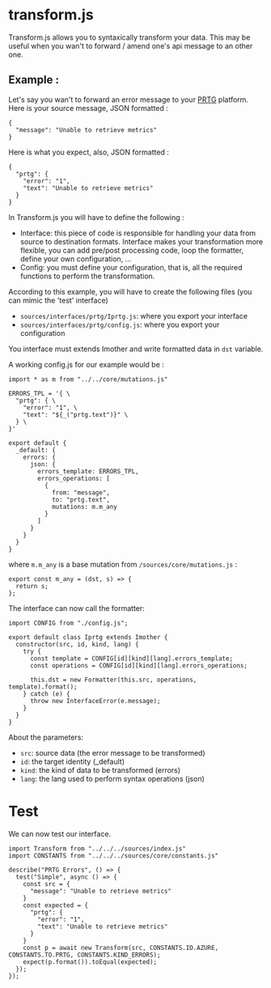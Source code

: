 # transform.js

Transform.js allows you to syntaxically transform your data. This may be useful when you wan't to forward / amend one's api message to an other one. 

## Example :

Let's say you wan't to forward an error message to your [PRTG](https://www.paessler.com/manuals/prtg/custom_sensors#advanced_sensors) platform.
Here is your source message, JSON formatted :
```
{
  "message": "Unable to retrieve metrics"
}
```

Here is what you expect, also, JSON formatted :
```
{
  "prtg": {
    "error": "1",
    "text": "Unable to retrieve metrics"
  }
}
```

In Transform.js you will have to define the following :

- Interface: this piece of code is responsible for handling your data from source to destination formats. Interface makes your transformation more flexible, you can add pre/post processing code, loop the formatter, define your own configuration, ...
- Config: you must define your configuration, that is, all the required functions to perform the transformation.

According to this example, you will have to create the following files (you can mimic the 'test' interface)
- `sources/interfaces/prtg/Iprtg.js`: where you export your interface
- `sources/interfaces/prtg/config.js`: where you export your configuration

You interface must extends Imother and write formatted data in `dst` variable.

A working config.js for our example would be :

```
import * as m from "../../core/mutations.js"

ERRORS_TPL = '{ \
  "prtg": { \
    "error": "1", \
    "text": "${_("prtg.text")}" \
  } \
}'

export default {
  _default: {
    errors: {
      json: {
        errors_template: ERRORS_TPL,
        errors_operations: [
          {
            from: "message",
            to: "prtg.text",
            mutations: m.m_any
          }
        ]
      }
    }
  }
}
```

where `m.m_any` is a base mutation from `/sources/core/mutations.js` :
```
export const m_any = (dst, s) => {
  return s;
};
```

The interface can now call the formatter:

```
import CONFIG from "./config.js";

export default class Iprtg extends Imother {
  constructor(src, id, kind, lang) {
    try {
      const template = CONFIG[id][kind][lang].errors_template;
      const operations = CONFIG[id][kind][lang].errors_operations;

      this.dst = new Formatter(this.src, operations, template).format();
    } catch (e) {
      throw new InterfaceError(e.message);
    }
  }
}
```

About the parameters:
- `src`: source data (the error message to be transformed)
- `id`: the target identity (_default)
- `kind`: the kind of data to be transformed (errors)
- `lang`: the lang used to perform syntax operations (json)

# Test

We can now test our interface.

```
import Transform from "../../../sources/index.js"
import CONSTANTS from "../../../sources/core/constants.js"

describe("PRTG Errors", () => {
  test("Simple", async () => {
    const src = {
      "message": "Unable to retrieve metrics"
    }
    const expected = {
      "prtg": {
        "error": "1",
        "text": "Unable to retrieve metrics"
      }
    }
    const p = await new Transform(src, CONSTANTS.ID.AZURE, CONSTANTS.TO.PRTG, CONSTANTS.KIND_ERRORS);
    expect(p.format()).toEqual(expected);
  });
});
```
